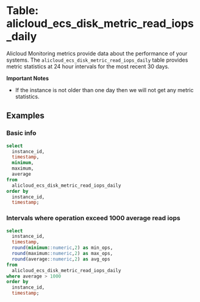 # Table: alicloud_ecs_disk_metric_read_iops_daily

Alicloud Monitoring metrics provide data about the performance of your systems. The `alicloud_ecs_disk_metric_read_iops_daily` table provides metric statistics at 24 hour intervals for the most recent 30 days.

**Important Notes**
- If the instance is not older than one day then we will not get any metric statistics.

## Examples

### Basic info

```sql
select
  instance_id,
  timestamp,
  minimum,
  maximum,
  average
from
  alicloud_ecs_disk_metric_read_iops_daily
order by
  instance_id,
  timestamp;
```

### Intervals where operation exceed 1000 average read iops

```sql
select
  instance_id,
  timestamp,
  round(minimum::numeric,2) as min_ops,
  round(maximum::numeric,2) as max_ops,
  round(average::numeric,2) as avg_ops
from
  alicloud_ecs_disk_metric_read_iops_daily
where average > 1000
order by
  instance_id,
  timestamp;
```